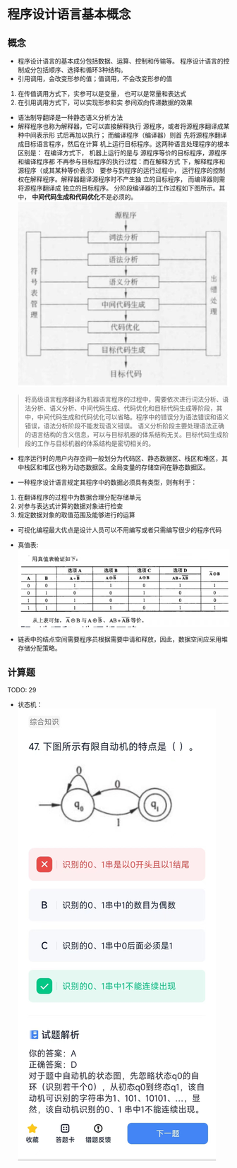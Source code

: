# 程序设计语言基本概念

## 概念
* 程序设计语言的基本成分包括数据、运算、控制和传输等。 程序设计语言的控制成分包括顺序、选择和循环3种结构。
* 引用调用，会改变形参的值；值调用，不会改变形参的值
1. 在传值调用方式下，实参可以是变量， 也可以是常量和表达式 
2. 在引用调用方式下，可以实现形参和实 参间双向传递数据的效果
* 语法制导翻译是一种静态语义分析方法
* 解释程序也称为解释器，它可以直接解释执行 源程序，或者将源程序翻译成某种中间表示形 式后再加以执行； 而编译程序（编译器）则首 先将源程序翻译成目标语言程序，然后在计算 机上运行目标程序。这两种语言处理程序的根本区别是： 在编译方式下， 机器上运行的是与 源程序等价的目标程序，源程序和编译程序都 不再参与目标程序的执行过程：而在解释方式 下，解释程序和源程序（或其某种等价表示） 要参与到程序的运行过程中， 运行程序的控制 权在解释程序。解释器翻译源程序时不产生独 立的目标程序， 而编译器则需将源程序翻译成 独立的目标程序。 分阶段编译器的工作过程如下图所示。其中， **中间代码生成和代码优化**不是必须的。
![](../../../assets/program-compile.jpg)

> 将高级语言程序翻译为机器语言程序的过程中，需要依次进行词法分析、语法分析、语义分析、中间代码生成、代码优化和目标代码生成等阶段，其中，中间代码生成和代码优化可以省略。程序中的错误分为语法错误和语义错误，语法分析阶段不能发现语义错误。 语义分析阶段主要处理语法正确的语言结构的含义信息，可以与目标机器的体系结构无关。目标代码生成阶段的工作与目标机器的体系结构是密切相关的。

* 程序运行时的用户内存空间一般划分为代码区、静态数据区、栈区和堆区，其中栈区和堆区也称为动态数据区。全局变量的存储空间在静态数据区。

* 一种程序设计语言规定其程序中的数据必须具有类型，则有利于：
1. 在翻译程序的过程中为数据合理分配存储单元 
2. 对参与表达式计算的数据对象进行检查 
3. 规定数据对象的取值范围及能够进行的运算

* 可视化编程最大优点是设计人员可以不用编写或者只需编写很少的程序代码

* 真值表:
![](../../../assets/img/truth-table.jpg)

* 链表中的结点空间需要程序员根据需要申请和释放，因此，数据空间应采用堆存储分配策略。

## 计算题
TODO: 29

* 状态机：
![](../../../assets/img/state-machine.jpg)